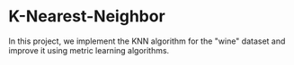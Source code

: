 # K-Nearest-Neighbor
In this project, we implement the KNN algorithm for the "wine" dataset and improve it using metric learning algorithms.
